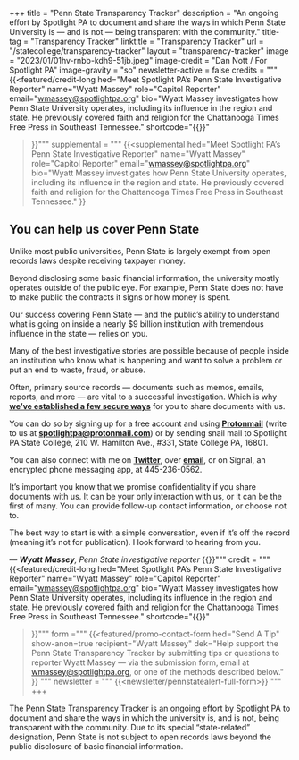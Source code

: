 +++
title = "Penn State Transparency Tracker"
description = "An ongoing effort by Spotlight PA to document and share the ways in which Penn State University is — and is not — being transparent with the community."
title-tag = "Transparency Tracker"
linktitle = "Transparency Tracker"
url = "/statecollege/transparency-tracker"
layout = "transparency-tracker"
image = "2023/01/01hv-rnbb-kdh9-51jb.jpeg"
image-credit = "Dan Nott / For Spotlight PA"
image-gravity = "so"
newsletter-active = false
credits = """
{{<featured/credit-long
    hed="Meet Spotlight PA’s Penn State Investigative Reporter"
    name="Wyatt Massey"
    role="Capitol Reporter"
    email="wmassey@spotlightpa.org"
    bio="Wyatt Massey investigates how Penn State University operates, including its influence in the region and state. He previously covered faith and religion for the Chattanooga Times Free Press in Southeast Tennessee."
    shortcode="{{<supplemental>}}"
>}}"""
supplemental = """
{{<supplemental
hed="Meet Spotlight PA’s Penn State Investigative Reporter"
name="Wyatt Massey"
role="Capitol Reporter"
email="wmassey@spotlightpa.org"
bio="Wyatt Massey investigates how Penn State University operates, including its influence in the region and state. He previously covered faith and religion for the Chattanooga Times Free Press in Southeast Tennessee."
>}}
## You can help us cover Penn State

Unlike most public universities, Penn State is largely exempt from open records laws despite receiving taxpayer money.

Beyond disclosing some basic financial information, the university mostly operates outside of the public eye. For example, Penn State does not have to make public the contracts it signs or how money is spent.

Our success covering Penn State — and the public’s ability to understand what is going on inside a nearly $9 billion institution with tremendous influence in the state — relies on you.

Many of the best investigative stories are possible because of people inside an institution who know what is happening and want to solve a problem or put an end to waste, fraud, or abuse.

Often, primary source records — documents such as memos, emails, reports, and more — are vital to a successful investigation. Which is why **[we’ve established a few secure ways](https://www.spotlightpa.org/tips)** for you to share documents with us.

You can do so by signing up for a free account and using **[Protonmail](https://account.proton.me/signup)** (write to us at **[spotlightpa@protonmail.com](mailto:spotlightpa@protonmail.com)**) or by sending snail mail to Spotlight PA State College, 210 W. Hamilton Ave., #331, State College PA, 16801.

You can also connect with me on **[Twitter](https://twitter.com/News4Mass)**, over **[email](mailto:wmassey@spotlightpa.org)**, or on Signal, an encrypted phone messaging app, at 445-236-0562.

It’s important you know that we promise confidentiality if you share documents with us. It can be your only interaction with us, or it can be the first of many. You can provide follow-up contact information, or choose not to. 

The best way to start is with a simple conversation, even if it’s off the record (meaning it’s not for publication). I look forward to hearing from you.

*— **Wyatt Massey**, Penn State investigative reporter*
{{</supplemental>}}"""
credit = """
{{<featured/credit-long
hed="Meet Spotlight PA’s Penn State Investigative Reporter"
name="Wyatt Massey"
role="Capitol Reporter"
email="wmassey@spotlightpa.org"
bio="Wyatt Massey investigates how Penn State University operates, including its influence in the region and state. He previously covered faith and religion for the Chattanooga Times Free Press in Southeast Tennessee."
shortcode="{{<supplemental>}}"
>}}"""
form ="""
{{<featured/promo-contact-form
  hed="Send A Tip"
  show-anon=true
  recipient="Wyatt Massey"
  dek="Help support the Penn State Transparency Tracker by submitting tips or questions to reporter Wyatt Massey — via the submission form, email at [wmassey@spotlightpa.org](mailto:wmassey@spotlightpa.org), or one of the methods described below."
>}}
"""
newsletter = """
{{<newsletter/pennstatealert-full-form>}}
"""
+++

The Penn State Transparency Tracker is an ongoing effort by Spotlight PA to document and share the ways in which the university is, and is not, being transparent with the community. Due to its special “state-related” designation, Penn State is not subject to open records laws beyond the public disclosure of basic financial information.
